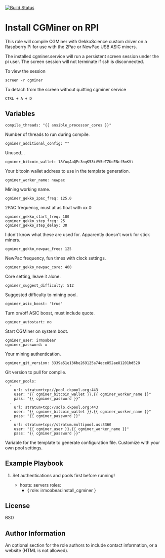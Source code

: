 [![Build Status](https://travis-ci.com/IRMooBear/ansible.cgminer.svg?branch=master)](https://travis-ci.com/IRMooBear/ansible.cgminer)

Install CGMiner on RPI
=========

This role will compile CGMiner with GekkoScience custom driver on a Raspberry Pi for use with the 2Pac or NewPac USB ASIC miners.

The installed cgminer.service will run a persistent screen session under the pi user.  The screen session will not terminate if ssh is disconnected.

To view the session
```
screen -r cgminer
```
To detach from the screen without quitting cgminer service
```
CTRL + A + D
```

Variables
----------------
    compile_threads: "{{ ansible_processor_cores }}"
    
Number of threads to run during compile.    
    
    cgminer_additional_config: ""
    
Unused...
    
    cgminer_bitcoin_wallet: 18YuqAaQPc3nqK53iVV5eTZKoENcf5mKVi
    
Your bitcoin wallet address to use in the template generation.
    
    cgminer_worker_name: newpac
    
Mining working name.
    
    cgminer_gekko_2pac_freq: 125.0
    
2PAC frequency, must at as float with xx.0
    
    cgminer_gekko_start_freq: 100   
    cgminer_gekko_step_freq: 25
    cgminer_gekko_step_delay: 30
    
I don't know what these are used for.  Apparently doesn't work for stick miners.  
  
    cgminer_gekko_newpac_freq: 125
    
NewPac frequency, fun times with clock settings.
    
    cgminer_gekko_newpac_core: 400
    
Core setting, leave it alone.
    
    cgminer_suggest_difficulty: 512
    
Suggested difficulty to mining pool.
    
    cgminer_asic_boost: "true"
    
Turn on/off ASIC boost, must include quote.
    
    cgminer_autostart: no
    
Start CGMiner on system boot.
    
    cgminer_user: irmoobear
    cgminer_password: x
    
Your mining authentication.
    
    cgminer_git_version: 3339a51e136be269125a74ece852ae81201bd528
        
Git version to pull for compile.    
    
    cgminer_pools:
      -
        url: stratum+tcp://pool.ckpool.org:443
        user: "{{ cgminer_bitcoin_wallet }}.{{ cgminer_worker_name }}"
        pass: "{{ cgminer_password }}"
      -
        url: stratum+tcp://solo.ckpool.org:443
        user: "{{ cgminer_bitcoin_wallet }}.{{ cgminer_worker_name }}"
        pass: "{{ cgminer_password }}"
      -
        url: stratum+tcp://stratum.multipool.us:3360
        user: "{{ cgminer_user }}.{{ cgminer_worker_name }}"
        pass: "{{ cgminer_password }}"

Variable for the template to generate configuration file.  Customize with your own pool settings.

Example Playbook
----------------
1. Set authentications and pools first before running!

    - hosts: servers
      roles:
         - { role: irmoobear.install_cgminer }

License
-------

BSD

Author Information
------------------

An optional section for the role authors to include contact information, or a website (HTML is not allowed).
